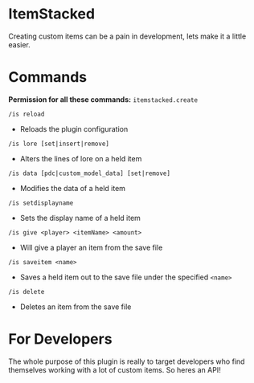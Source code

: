 # ItemStacked

Creating custom items can be a pain in development, lets make it a little easier.

# Commands
**Permission for all these commands:** ``itemstacked.create``

``/is reload``
- Reloads the plugin configuration

``/is lore [set|insert|remove]``
- Alters the lines of lore on a held item

``/is data [pdc|custom_model_data] [set|remove]``
- Modifies the data of a held item

``/is setdisplayname``
- Sets the display name of a held item

``/is give <player> <itemName> <amount>``
- Will give a player an item from the save file

``/is saveitem <name>``
- Saves a held item out to the save file under the specified ``<name>``

``/is delete``
- Deletes an item from the save file

# For Developers
The whole purpose of this plugin is really to target developers
who find themselves working with a lot of custom items. So heres an API!
